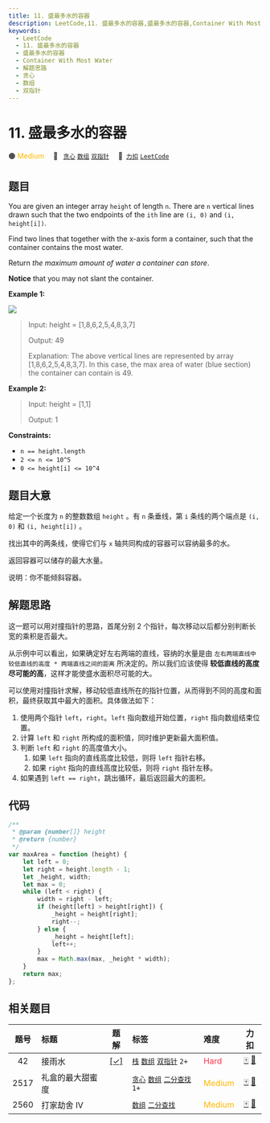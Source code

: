 ```yaml
---
title: 11. 盛最多水的容器
description: LeetCode,11. 盛最多水的容器,盛最多水的容器,Container With Most Water,解题思路,贪心,数组,双指针
keywords:
  - LeetCode
  - 11. 盛最多水的容器
  - 盛最多水的容器
  - Container With Most Water
  - 解题思路
  - 贪心
  - 数组
  - 双指针
---
```


# 11. 盛最多水的容器

🟠 <font color=#ffb800>Medium</font>&emsp; 🔖&ensp; [`贪心`](/tag/greedy.md) [`数组`](/tag/array.md) [`双指针`](/tag/two-pointers.md)&emsp; 🔗&ensp;[`力扣`](https://leetcode.cn/problems/container-with-most-water) [`LeetCode`](https://leetcode.com/problems/container-with-most-water)

## 题目

You are given an integer array `height` of length `n`. There are `n` vertical
lines drawn such that the two endpoints of the `ith` line are `(i, 0)` and
`(i, height[i])`.

Find two lines that together with the x-axis form a container, such that the
container contains the most water.

Return _the maximum amount of water a container can store_.

**Notice** that you may not slant the container.

**Example 1:**

![](https://s3-lc-upload.s3.amazonaws.com/uploads/2018/07/17/question_11.jpg)

> Input: height = [1,8,6,2,5,4,8,3,7]
>
> Output: 49
>
> Explanation: The above vertical lines are represented by array [1,8,6,2,5,4,8,3,7]. In this case, the max area of water (blue section) the container can contain is 49.

**Example 2:**

> Input: height = [1,1]
>
> Output: 1

**Constraints:**

- `n == height.length`
- `2 <= n <= 10^5`
- `0 <= height[i] <= 10^4`

## 题目大意

给定一个长度为 `n` 的整数数组 `height` 。有 `n` 条垂线，第 `i` 条线的两个端点是 `(i, 0)` 和 `(i, height[i])` 。

找出其中的两条线，使得它们与 `x` 轴共同构成的容器可以容纳最多的水。

返回容器可以储存的最大水量。

说明：你不能倾斜容器。

## 解题思路

这一题可以用对撞指针的思路，首尾分别 2 个指针，每次移动以后都分别判断长宽的乘积是否最大。

从示例中可以看出，如果确定好左右两端的直线，容纳的水量是由 `左右两端直线中较低直线的高度 * 两端直线之间的距离` 所决定的。所以我们应该使得 **较低直线的高度尽可能的高**，这样才能使盛水面积尽可能的大。

可以使用对撞指针求解，移动较低直线所在的指针位置，从而得到不同的高度和面积，最终获取其中最大的面积。具体做法如下：

1. 使用两个指针 `left`，`right`。`left` 指向数组开始位置，`right` 指向数组结束位置。
2. 计算 `left` 和 `right` 所构成的面积值，同时维护更新最大面积值。
3. 判断 `left` 和 `right` 的高度值大小。
   1. 如果 `left` 指向的直线高度比较低，则将 `left` 指针右移。
   2. 如果 `right` 指向的直线高度比较低，则将 `right` 指针左移。
4. 如果遇到 `left == right`，跳出循环，最后返回最大的面积。

## 代码

```javascript
/**
 * @param {number[]} height
 * @return {number}
 */
var maxArea = function (height) {
	let left = 0;
	let right = height.length - 1;
	let _height, width;
	let max = 0;
	while (left < right) {
		width = right - left;
		if (height[left] > height[right]) {
			_height = height[right];
			right--;
		} else {
			_height = height[left];
			left++;
		}
		max = Math.max(max, _height * width);
	}
	return max;
};
```

## 相关题目

<!-- prettier-ignore -->
| 题号 | 标题 | 题解 | 标签 | 难度 | 力扣 |
| :------: | :------ | :------: | :------ | :------ | :------: |
| 42 | 接雨水 | [[✓]](/problem/0042.md) |  [`栈`](/tag/stack.md) [`数组`](/tag/array.md) [`双指针`](/tag/two-pointers.md) `2+` | <font color=#ff334b>Hard</font> | [🀄️](https://leetcode.cn/problems/trapping-rain-water) [🔗](https://leetcode.com/problems/trapping-rain-water) |
| 2517 | 礼盒的最大甜蜜度 |  |  [`贪心`](/tag/greedy.md) [`数组`](/tag/array.md) [`二分查找`](/tag/binary-search.md) `1+` | <font color=#ffb800>Medium</font> | [🀄️](https://leetcode.cn/problems/maximum-tastiness-of-candy-basket) [🔗](https://leetcode.com/problems/maximum-tastiness-of-candy-basket) |
| 2560 | 打家劫舍 IV |  |  [`数组`](/tag/array.md) [`二分查找`](/tag/binary-search.md) | <font color=#ffb800>Medium</font> | [🀄️](https://leetcode.cn/problems/house-robber-iv) [🔗](https://leetcode.com/problems/house-robber-iv) |